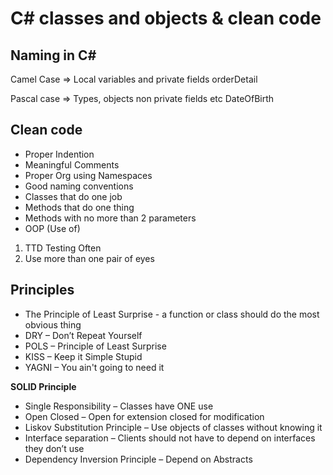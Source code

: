 # C# classes and objects & clean code

## Naming in C#

Camel Case => Local variables and private fields orderDetail

Pascal case => Types, objects non private fields etc DateOfBirth

## Clean code

- Proper Indention
- Meaningful Comments
- Proper Org using Namespaces
- Good naming conventions
- Classes that do one job
- Methods that do one thing
- Methods with no more than 2 parameters
- OOP (Use of)

1. TTD Testing Often
2. Use more than one pair of eyes

## Principles

- The Principle of Least Surprise - a function or class should do the most obvious thing
- DRY – Don’t Repeat Yourself
- POLS – Principle of Least Surprise
- KISS – Keep it Simple Stupid
- YAGNI – You ain't going to need it

**SOLID Principle**

- Single Responsibility – Classes have ONE use
- Open Closed – Open for extension closed for modification
- Liskov Substitution Principle – Use objects of classes without knowing it
- Interface separation – Clients should not have to depend on interfaces they don’t use
- Dependency Inversion Principle – Depend on Abstracts
